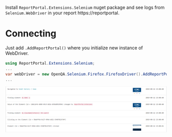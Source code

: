 Install `ReportPortal.Extensions.Selenium` nuget package and see logs from `Selenium.WebDriver` in your report https://reportportal.

# Connecting
Just add `.AddReportPortal()` where you initialize new instance of WebDriver.

```csharp
using ReportPortal.Extensions.Selenium;
...
var webDriver = new OpenQA.Selenium.Firefox.FirefoxDriver().AddReportPortal();
...
```

![Example](docs/Screenshot.png)